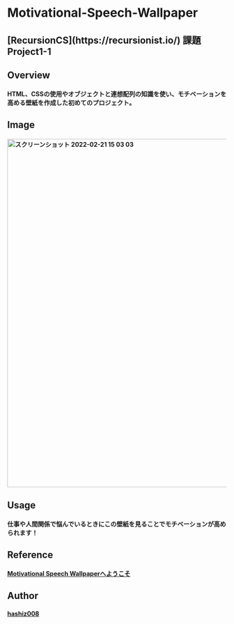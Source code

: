 # Motivational-Speech-Wallpaper
<h2>[RecursionCS](https://recursionist.io/) 課題 Project1-1</h2>

## Overview
#### HTML、CSSの使用やオブジェクトと連想配列の知識を使い、モチベーションを高める壁紙を作成した初めてのプロジェクト。

## Image 
#### <img width="800" alt="スクリーンショット 2022-02-21 15 03 03" src="https://user-images.githubusercontent.com/63139730/154898173-6a9e5a70-859a-4949-af36-a50a9c909380.png">

## Usage
#### 仕事や人間関係で悩んでいるときにこの壁紙を見ることでモチベーションが高められます！

## Reference
#### <a href='https://motivational-speech-wallpaper.vercel.app/'>Motivational Speech Wallpaperへようこそ</a>

## Author
#### <a href="https://github.com/hashiz008">hashiz008</a>
